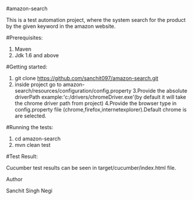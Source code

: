 #amazon-search

This is a test automation project, where the system search for the product by the given keyword in the amazon website.

#Prerequisites:

1. Maven
2. Jdk 1.6 and above

#Getting started:

1. git clone https://github.com/sanchit097/amazon-search.git
2. inside project go to amazon-search/resources/configuration/config.property
3.Provide the absolute driverPath example:'c:/drivers/chromeDriver.exe'(by default it will take the chrome driver path from project)
4.Provide the browser type in config.property file (chrome,firefox,internetexplorer).Default chrome is are selected.

#Running the tests:

1. cd amazon-search
2. mvn clean test

#Test Result:

Cucumber test results can be seen in target/cucumber/index.html file.


Author

Sanchit Singh Negi
